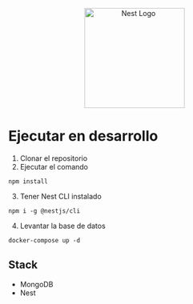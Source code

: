<p align="center">
  <a href="http://nestjs.com/" target="blank"><img src="https://nestjs.com/img/logo-small.svg" width="200" alt="Nest Logo" /></a>
</p>

# Ejecutar en desarrollo
1. Clonar el repositorio
2. Ejecutar el comando 
```
npm install
```

3. Tener Nest CLI instalado
```
npm i -g @nestjs/cli
```

4. Levantar la base de datos
```
docker-compose up -d
```

## Stack
* MongoDB
* Nest